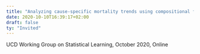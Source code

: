 ```yaml
---
title: "Analyzing cause-specific mortality trends using compositional functional data analysis"
date: 2020-10-10T16:39:17+02:00
draft: false
ty: "Invited"
---
```


UCD Working Group on Statistical Learning, October 2020, Online

